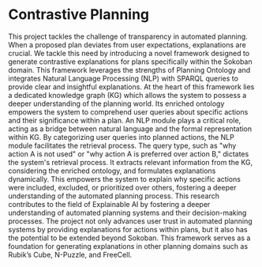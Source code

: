 # Contrastive Planning

This project tackles the challenge of transparency in automated planning. When a proposed plan deviates from user expectations, explanations are crucial. We tackle this need by introducing a novel framework designed to generate contrastive explanations for plans specifically within the Sokoban domain. This framework leverages the strengths of Planning Ontology and integrates Natural Language Processing (NLP) with SPARQL queries to provide clear and insightful explanations. At the heart of this framework lies a dedicated knowledge graph (KG) which allows the system to possess a deeper understanding of the planning world. Its enriched ontology empowers the system to comprehend user queries about specific actions and their significance within a plan. An NLP module plays a critical role, acting as a bridge between natural language and the formal representation within KG. By categorizing user queries into planned actions, the NLP module facilitates the retrieval process. The query type, such as "why action A is not used" or "why action A is preferred over action B," dictates the system's retrieval process. It extracts relevant information from the KG, considering the enriched ontology, and formulates explanations dynamically. This empowers the system to explain why specific actions were included, excluded, or prioritized over others, fostering a deeper understanding of the automated planning process. This research contributes to the field of Explainable AI by fostering a deeper understanding of automated planning systems and their decision-making processes. The project not only advances user trust in automated planning systems by providing explanations for actions within plans, but it also has the potential to be extended beyond Sokoban. This framework serves as a foundation for generating explanations in other planning domains such as Rubik’s Cube, N-Puzzle, and FreeCell.
